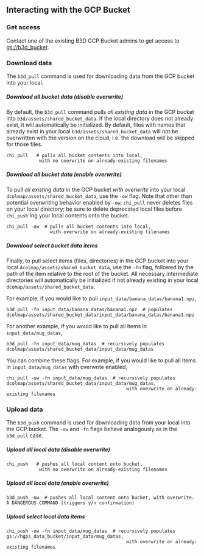 ## Interacting with the GCP Bucket

### Get access
Contact one of the existing B3D GCP Bucket admins to get access to [gs://b3d_bucket](https://console.cloud.google.com/storage/browser/b3d_bucket).


### Download data
The `b3d_pull` command is used for downloading data from the GCP bucket into your local.


##### Download all bucket data (disable overwrite)
By default, the `b3d_pull` command pulls _all existing data_ in the GCP bucket into `b3d/assets/shared_bucket_data`. If the local directory does not already exist, it will automatically be initialized.
By default, files with names that already exist in your local `b3d/assets/shared_bucket_data` will not be overwritten with the version on the cloud, i.e. the download will be skipped for those files.

```
chi_pull   # pulls all bucket contents into local,
            with no overwrite on already-existing filenames
```

##### Download all bucket data (enable overwrite)
To pull _all existing data_ in the GCP bucket _with overwrite_ into your local `dcolmap/assets/shared_bucket_data`, use the `-ow` flag.
Note that other than potential overwriting behavior enabled by `-ow`, `chi_pull` never deletes files on your local directory; be sure to delete deprecated local files before `chi_push`'ing your local contents onto the bucket.

```
chi_pull -ow  # pulls all bucket contents into local,
                with overwrite on already-existing filenames
```

##### Download select bucket data items
Finally, to pull select items (files, directories) in the GCP bucket into your local `dcolmap/assets/shared_bucket_data`, use the `-fn` flag, followed by the path of the item relative to the root of the bucket.
All necessary intermediate directories will automatically be initialized if not already existing in your local `dcomap/assets/shared_bucket_data`.

For example, if you would like to pull `input_data/banana_datas/banana1.npz`,

```
b3d_pull -fn input_data/banana_datas/banana1.npz  # populates dcolmap/assets/shared_bucket_data/input_data/banana_datas/banana1.npz
```

For another example, if you would like to pull all items in `input_data/mug_datas`,

```
b3d_pull -fn input_data/mug_datas  # recursively populates dcolmap/assets/shared_bucket_data/input_data/mug_datas
```

You can combine these flags. For example, if you would like to pull all items in `input_data/mug_datas` with overwrite enabled,

```
chi_pull -ow -fn input_data/mug_datas  # recursively populates dcolmap/assets/shared_bucket_data/input_data/mug_datas,
                                            with overwrite on already-existing filenames
```

### Upload data
The `b3d_push` command is used for downloading data from your local into the GCP bucket. The `-ow` and `-fn` flags behave analogously as in the `b3d_pull` case.

##### Upload all local data (disable overwrite)
```
chi_push   # pushes all local content onto bucket,
            with no overwrite on already-existing filenames
```

##### Upload all local data (enable overwrite)
```
b3d_push -ow  # pushes all local content onto bucket, with overwrite. A DANGEROUS COMMAND (triggers y/n confirmation)
```

##### Upload select local data items
```
chi_push -ow -fn input_data/mug_datas  # recursively populates gs://hgps_data_bucket/input_data/mug_datas,
                                            with overwrite on already-existing filenames
```
